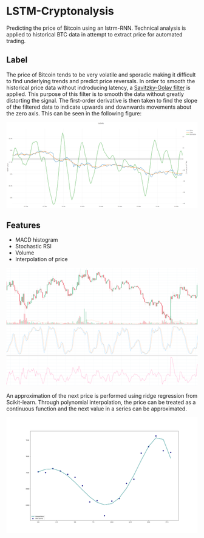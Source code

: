 # LSTM-Cryptonalysis
Predicting the price of Bitcoin using an lstrm-RNN. Technical analysis is applied to historical BTC data in attempt to extract price for automated trading. 

## Label
The price of Bitcoin tends to be very volatile and sporadic making it difficult to find underlying trends and predict price reversals. In order to smooth the historical price data without indroducing latency, a [Savitzky-Golay filter](https://docs.scipy.org/doc/scipy-0.16.1/reference/generated/scipy.signal.savgol_filter.html) is applied. This purpose of this filter is to smooth the data without greatly distorting the signal. The first-order derivative is then taken to find the slope of the filtered data to indicate upwards and downwards movements about the zero axis. This can be seen in the following figure:    
     
![alt text](docs/label_snip.PNG)
    
## Features
* MACD histogram
* Stochastic RSI
* Volume
* Interpolation of price
    
![alt text](docs/ta_analysis.PNG)   

An approximation of the next price is performed using ridge regression from Scikit-learn. Through polynomial interpolation, the price can be treated as a continuous function and the next value in a series can be approximated. 

![alt text](docs/poly_interpolation.png)

